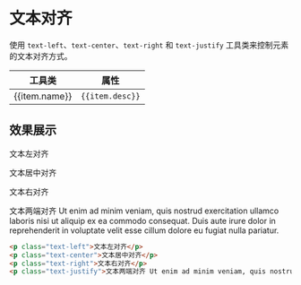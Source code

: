 # 文本对齐

使用 `text-left`、`text-center`、`text-right` 和 `text-justify` 工具类来控制元素的文本对齐方式。

<Example class="p-0">
  <table class="table">
    <thead>
      <tr>
        <th>工具类</th>
        <th>属性</th>
      </tr>
    </thead>
    <tbody>
      <tr v-for="item in textAlignJson">
        <td>{{item.name}}</td>
        <td><code>{{item.desc}}</code></td>
      </tr>
    </tbody>
   </table>
</Example>

## 效果展示

<Example class="leading-7" background="light-grid">
  <p class="text-left">文本左对齐</p>
  <p class="text-center">文本居中对齐</p>
  <p class="text-right">文本右对齐</p>
  <p class="text-justify">文本两端对齐 Ut enim ad minim veniam, quis nostrud exercitation ullamco laboris nisi ut aliquip ex ea commodo consequat. Duis aute irure dolor in reprehenderit in voluptate velit esse cillum dolore eu fugiat nulla pariatur.</p>
</Example>

```html
<p class="text-left">文本左对齐</p>
<p class="text-center">文本居中对齐</p>
<p class="text-right">文本右对齐</p>
<p class="text-justify">文本两端对齐 Ut enim ad minim veniam, quis nostrud exercitation ullamco laboris nisi ut aliquip ex ea commodo consequat. Duis aute irure dolor in reprehenderit in voluptate velit esse cillum dolore eu fugiat nulla pariatur.</p>
```

<script setup>
  const textAlignJson = [
    {name: 'text-left', desc: 'text-align: left;'},
    {name: 'text-center', desc: 'text-align: center;'},
    {name: 'text-right', desc: 'text-align: right;'},
    {name: 'text-justify', desc: 'text-align: justify;'},
  ]
</script>
